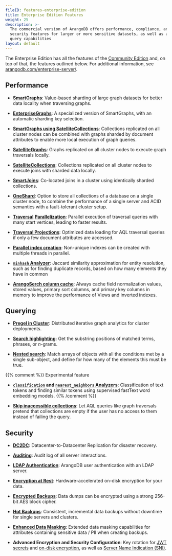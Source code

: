 ```yaml
---
fileID: features-enterprise-edition
title: Enterprise Edition Features
weight: 25
description: >-
  The commercial version of ArangoDB offers performance, compliance, and
  security features for larger or more sensitive datasets, as well as additional
  query capabilities
layout: default
---
```

The Enterprise Edition has all the features of the
[Community Edition](features-community-edition) and, on top of that, the
features outlined below. For additional information, see
[arangodb.com/enterprise-server/](https://www.arangodb.com/enterprise-server/).

## Performance

- [**SmartGraphs**](../../graphs/smartgraphs/):
  Value-based sharding of large graph datasets for better data locality when
  traversing graphs.

- [**EnterpriseGraphs**](../../graphs/enterprisegraphs/):
  A specialized version of SmartGraphs, with an automatic sharding key selection.

- [**SmartGraphs using SatelliteCollections**](../../graphs/smartgraphs/):
  Collections replicated on all cluster nodes can be combined with graphs
  sharded by document attributes to enable more local execution of graph queries.

- [**SatelliteGraphs**](../../graphs/satellitegraphs/):
  Graphs replicated on all cluster nodes to execute graph traversals locally.

- [**SatelliteCollections**](../../satellites/):
  Collections replicated on all cluster nodes to execute joins with sharded
  data locally.

- [**SmartJoins**](../../smartjoins/):
  Co-located joins in a cluster using identically sharded collections.

- [**OneShard**](../../deployment/deployment-oneshard):
  Option to store all collections of a database on a single cluster node, to
  combine the performance of a single server and ACID semantics with a
  fault-tolerant cluster setup.

- [**Traversal**](../../release-notes/version-3.7/release-notes-new-features37#traversal-parallelization-enterprise-edition)
  [**Parallelization**](../../release-notes/version-3.10/release-notes-new-features310#parallelism-for-sharded-graphs-enterprise-edition):
  Parallel execution of traversal queries with many start vertices, leading to
  faster results.

- [**Traversal Projections**](../../release-notes/version-3.10/release-notes-new-features310#traversal-projections-enterprise-edition):
  Optimized data loading for AQL traversal queries if only a few document
  attributes are accessed.

- [**Parallel index creation**](../../release-notes/version-3.10/release-notes-new-features310#parallel-index-creation-enterprise-edition):
  Non-unique indexes can be created with multiple threads in parallel.

- [**`minhash` Analyzer**](../../analyzers/#minhash):
  Jaccard similarity approximation for entity resolution, such as for finding
  duplicate records, based on how many elements they have in common

- [**ArangoSerch column cache**](../../release-notes/version-3.10/release-notes-new-features310#arangosearch-column-cache-enterprise-edition):
  Always cache field normalization values, stored values, primary sort columns,
  and primary key columns in memory to improve the performance of Views and
  inverted indexes.

## Querying

- [**Pregel in Cluster**](../../data-science/pregel/#prerequisites):
  Distributed iterative graph analytics for cluster deployments.

- [**Search highlighting**](../../indexing/arangosearch/arangosearch-search-highlighting):
  Get the substring positions of matched terms, phrases, or _n_-grams.

- [**Nested search**](../../indexing/arangosearch/arangosearch-nested-search):
  Match arrays of objects with all the conditions met by a single sub-object,
  and define for how many of the elements this must be true.

{{% comment %}} Experimental feature
- **[`classification`](../../analyzers/#classification) and [`nearest_neighbors` Analyzers](../../analyzers/#nearest_neighbors)**:
  Classification of text tokens and finding similar tokens using supervised
  fastText word embedding models.
{{% /comment %}}

- [**Skip inaccessible collections**](../../aql/how-to-invoke-aql/invocation-with-arangosh#skipinaccessiblecollections):
  Let AQL queries like graph traversals pretend that collections are empty if
  the user has no access to them instead of failing the query.

## Security

- [**DC2DC**](../../arangosync/):
  Datacenter-to-Datacenter Replication for disaster recovery.

- [**Auditing**](../../security/auditing/):
  Audit log of all server interactions.

- [**LDAP Authentication**](../../programs-tools/arangodb-server/programs-arangod-ldap):
  ArangoDB user authentication with an LDAP server.

- [**Encryption at Rest**](../../security/security-encryption):
  Hardware-accelerated on-disk encryption for your data.

- [**Encrypted Backups**](../../programs-tools/arangodump/programs-arangodump-examples#encryption):
  Data dumps can be encrypted using a strong 256-bit AES block cipher.

- [**Hot Backups**](../../backup-restore/#hot-backups):
  Consistent, incremental data backups without downtime for single servers and clusters.

- [**Enhanced Data Masking**](../../programs-tools/arangodump/programs-arangodump-maskings#masking-functions):
  Extended data masking capabilities for attributes containing sensitive data
  / PII when creating backups.

- **Advanced Encryption and Security Configuration**:
  Key rotation for [JWT secrets](../../http/general#hot-reload-of-jwt-secrets)
  and [on-disk encryption](../../http/administration-monitoring/#encryption-at-rest),
  as well as [Server Name Indication (SNI)](../../programs-tools/arangodb-server/programs-arangod-options#--sslserver-name-indication).
